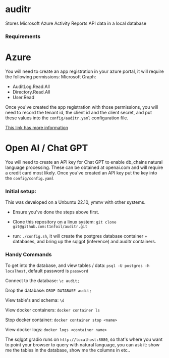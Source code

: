 # auditr
Stores Microsoft Azure Activity Reports API data in a local database

### Requirements

# Azure

You will need to create an app registration in your azure portal, it will require the following permissions:
Microsoft Graph:
- AuditLog.Read.All
- Directory.Read.All
- User.Read

Once you've created the app registration with those permissions, you will need to record the tenant id, the 
client id and the client secret, and put these values into the `config/auditr.yaml` configuration file.

[This link has more information](https://learn.microsoft.com/en-us/graph/api/resources/azure-ad-auditlog-overview?view=graph-rest-1.0)

# Open AI / Chat GPT

You will need to create an API key for Chat GPT to enable db_chains natural language processing. These can be obtained at openai.com
and will require a credit card most likely. Once you've created an API key put the key into the `config/config.yaml`

### Initial setup:
This was developed on a Unbuntu 22.10, ymmv with other systems.

- Ensure you've done the steps above first.
 
- Clone this repository on a linux system:
`git clone git@github.com:t1nfoil/auditr.git`

- run:
  `./config.sh`, it will create the postgres database container + databases, and bring up the sqlgpt (inference) and auditr containers.

### Handy Commands
To get into the database, and view tables / data:
`psql -U postgres -h localhost`, default password is `password`

Connect to the database:
`\c audit;`

Drop the database:
`DROP DATABASE audit;`

View table's and schema:
`\d`

View docker containers:
`docker container ls`

Stop docker container:
`docker container stop <name>`

View docker logs:
`docker logs <container name>`

The sqlgpt gradio runs on `http://localhost:8080`, so that's where you want to point your browser to query with natural language, you can ask it:
show me the tables in the database, show me the columns in <tablename> etc.. 
